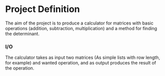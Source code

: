# Project Definition

The aim of the project is to produce a calculator for matrices with basic operations (addition, subtraction, multiplication) and a method for finding the determinant.

### I/O
The calculator takes as input two matrices (As simple lists with row length, for example) and wanted operation, and as output produces the result of the operation.
